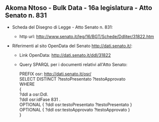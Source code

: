## Akoma Ntoso - Bulk Data - 16a legislatura - Atto Senato n. 831 ##

* Scheda del Disegno di Legge - Atto Senato n. 831:
	* http url: http://www.senato.it/leg/16/BGT/Schede/Ddliter/31822.htm

* Riferimenti al sito OpenData del Senato http://dati.senato.it/:
	* Link OpenData: http://dati.senato.it/ddl/31822
	* Query SPARQL per i documenti relativi all'Atto Senato:

        PREFIX osr: <http://dati.senato.it/osr/>  
		SELECT DISTINCT ?testoPresentato ?testoApprovato  
		WHERE  
		{  
		    ?ddl a osr:Ddl.  
		    ?ddl osr:idFase 831 .  
		    OPTIONAL { ?ddl osr:testoPresentato ?testoPresentato }  
		    OPTIONAL { ?ddl osr:testoApprovato ?testoApprovato }  
		}
		